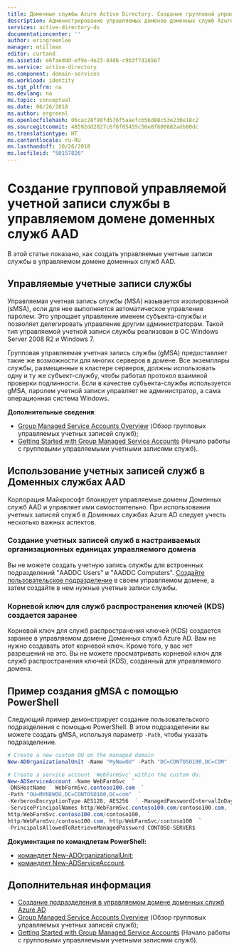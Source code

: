 ```yaml
---
title: Доменные службы Azure Active Directory. Создание групповой управляемой учетной записи службы | Документация Майкрософт
description: Администрирование управляемых доменов доменных служб Azure Active Directory
services: active-directory-ds
documentationcenter: ''
author: eringreenlee
manager: mtillman
editor: curtand
ms.assetid: e6faeddd-ef9e-4e23-84d6-c9b3f7d16567
ms.service: active-directory
ms.component: domain-services
ms.workload: identity
ms.tgt_pltfrm: na
ms.devlang: na
ms.topic: conceptual
ms.date: 06/26/2018
ms.author: ergreenl
ms.openlocfilehash: 06cac28f80fd576f5aaefcb56d88c53e230e18c2
ms.sourcegitcommit: 48592dd2827c6f6f05455c56e8f600882adb80dc
ms.translationtype: HT
ms.contentlocale: ru-RU
ms.lasthandoff: 10/26/2018
ms.locfileid: "50157826"
---
```

# <a name="create-a-group-managed-service-account-gmsa-on-an-azure-ad-domain-services-managed-domain"></a>Создание групповой управляемой учетной записи службы в управляемом домене доменных служб AAD
В этой статье показано, как создать управляемые учетные записи службы в управляемом домене доменных служб AAD.

## <a name="managed-service-accounts"></a>Управляемые учетные записи службы
Управляемая учетная запись службы (MSA) называется изолированной (sMSA), если для нее выполняется автоматическое управление паролем. Это упрощает управление именем субъекта-службы и позволяет делегировать управление другим администраторам. Такой тип управляемой учетной записи службы реализован в ОС Windows Server 2008 R2 и Windows 7.

Групповая управляемая учетная запись службы (gMSA) предоставляет такие же возможности для многих серверов в домене. Все экземпляры службы, размещенные в кластере серверов, должны использовать одну и ту же субъект-службу, чтобы работал протокол взаимной проверки подлинности. Если в качестве субъекта-службы используется gMSA, паролем учетной записи управляет не администратор, а сама операционная система Windows.

**Дополнительные сведения**:
- [Group Managed Service Accounts Overview](https://docs.microsoft.com/windows-server/security/group-managed-service-accounts/group-managed-service-accounts-overview) (Обзор групповых управляемых учетных записей служб);
- [Getting Started with Group Managed Service Accounts](https://docs.microsoft.com/windows-server/security/group-managed-service-accounts/getting-started-with-group-managed-service-accounts) (Начало работы с групповыми управляемыми учетными записями служб).


## <a name="using-service-accounts-in-azure-ad-domain-services"></a>Использование учетных записей служб в Доменных службах AAD
Корпорация Майкрософт блокирует управляемые домены Доменных служб AAD и управляет ими самостоятельно. При использовании учетных записей служб в Доменных службах Azure AD следует учесть несколько важных аспектов.

### <a name="create-service-accounts-within-custom-organizational-units-ou-on-the-managed-domain"></a>Создание учетных записей служб в настраиваемых организационных единицах управляемого домена
Вы не можете создать учетную запись службы для встроенных подразделений "AADDC Users" и "AADDC Computers". [Создайте пользовательское подразделение](active-directory-ds-admin-guide-create-ou.md) в своем управляемом домене, а затем создайте в нем нужные учетные записи службы.

### <a name="the-key-distribution-services-kds-root-key-is-already-pre-created"></a>Корневой ключ для служб распространения ключей (KDS) создается заранее
Корневой ключ для служб распространения ключей (KDS) создается заранее в управляемом домене Доменных служб Azure AD. Вам не нужно создавать этот корневой ключ. Кроме того, у вас нет разрешений на это. Вы не можете просматривать корневой ключ для служб распространения ключей (KDS), созданный для управляемого домена.

## <a name="sample---create-a-gmsa-using-powershell"></a>Пример создания gMSA с помощью PowerShell
Следующий пример демонстрирует создание пользовательского подразделения с помощью PowerShell. В этом подразделении вы можете создать gMSA, используя параметр ```-Path```, чтобы указать подразделение.

```powershell
# Create a new custom OU on the managed domain
New-ADOrganizationalUnit -Name "MyNewOU" -Path "DC=CONTOSO100,DC=COM"

# Create a service account 'WebFarmSvc' within the custom OU.
New-ADServiceAccount -Name WebFarmSvc  `
-DNSHostName ` WebFarmSvc.contoso100.com  `
-Path "OU=MYNEWOU,DC=CONTOSO100,DC=com"  `
-KerberosEncryptionType AES128, AES256  ` -ManagedPasswordIntervalInDays 30  `
-ServicePrincipalNames http/WebFarmSvc.contoso100.com/contoso100.com, `
http/WebFarmSvc.contoso100.com/contoso100,  `
http/WebFarmSvc/contoso100.com, http/WebFarmSvc/contoso100  `
-PrincipalsAllowedToRetrieveManagedPassword CONTOSO-SERVER$
```

**Документация по командлетам PowerShell:**
- [командлет New-ADOrganizationalUnit](https://docs.microsoft.com/powershell/module/addsadministration/new-adorganizationalunit);
- [командлет New-ADServiceAccount](https://docs.microsoft.com/powershell/module/addsadministration/New-ADServiceAccount).


## <a name="next-steps"></a>Дополнительная информация
- [Создание подразделения в управляемом домене доменных служб Azure AD](active-directory-ds-admin-guide-create-ou.md)
- [Group Managed Service Accounts Overview](https://docs.microsoft.com/windows-server/security/group-managed-service-accounts/group-managed-service-accounts-overview) (Обзор групповых управляемых учетных записей служб);
- [Getting Started with Group Managed Service Accounts](https://docs.microsoft.com/windows-server/security/group-managed-service-accounts/getting-started-with-group-managed-service-accounts) (Начало работы с групповыми управляемыми учетными записями служб).
